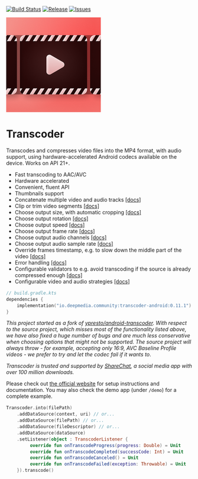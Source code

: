 [![Build Status](https://github.com/deepmedia/Transcoder/actions/workflows/build.yml/badge.svg?event=push)](https://github.com/deepmedia/Transcoder/actions)
[![Release](https://img.shields.io/github/release/deepmedia/Transcoder.svg)](https://github.com/deepmedia/Transcoder/releases)
[![Issues](https://img.shields.io/github/issues-raw/deepmedia/Transcoder.svg)](https://github.com/deepmedia/Transcoder/issues)

![Project logo](assets/logo-256.png)

# Transcoder

Transcodes and compresses video files into the MP4 format, with audio support, using hardware-accelerated
Android codecs available on the device. Works on API 21+.

- Fast transcoding to AAC/AVC
- Hardware accelerated
- Convenient, fluent API
- Thumbnails support
- Concatenate multiple video and audio tracks [[docs]](https://opensource.deepmedia.io/transcoder/concatenation)
- Clip or trim video segments [[docs]](https://opensource.deepmedia.io/transcoder/clipping)
- Choose output size, with automatic cropping [[docs]](https://opensource.deepmedia.io/transcoder/track-strategies#video-size)
- Choose output rotation [[docs]](https://opensource.deepmedia.io/transcoder/advanced-options#video-rotation)
- Choose output speed [[docs]](https://opensource.deepmedia.io/transcoder/advanced-options#video-speed)
- Choose output frame rate [[docs]](https://opensource.deepmedia.io/transcoder/track-strategies#other-options)
- Choose output audio channels [[docs]](https://opensource.deepmedia.io/transcoder/track-strategies#audio-strategies)
- Choose output audio sample rate [[docs]](https://opensource.deepmedia.io/transcoder/track-strategies#audio-strategies)
- Override frames timestamp, e.g. to slow down the middle part of the video [[docs]](https://opensource.deepmedia.io/transcoder/advanced-options#time-interpolation)
- Error handling [[docs]](https://opensource.deepmedia.io/transcoder/events)
- Configurable validators to e.g. avoid transcoding if the source is already compressed enough [[docs]](https://opensource.deepmedia.io/transcoder/validators)
- Configurable video and audio strategies [[docs]](https://opensource.deepmedia.io/transcoder/track-strategies)

```kotlin
// build.gradle.kts
dependencies {
    implementation("io.deepmedia.community:transcoder-android:0.11.1")
}
```

*This project started as a fork of [ypresto/android-transcoder](https://github.com/ypresto/android-transcoder).
With respect to the source project, which misses most of the functionality listed above,
we have also fixed a huge number of bugs and are much less conservative when choosing options
that might not be supported. The source project will always throw - for example, accepting only 16:9,
AVC Baseline Profile videos - we prefer to try and let the codec fail if it wants to*.

*Transcoder is trusted and supported by [ShareChat](https://sharechat.com/), a social media app with
over 100 million downloads.*

Please check out [the official website](https://opensource.deepmedia.io/transcoder) for setup instructions and documentation.
You may also check the demo app (under `/demo`) for a complete example.

```kotlin
Transcoder.into(filePath)
    .addDataSource(context, uri) // or...
    .addDataSource(filePath) // or...
    .addDataSource(fileDescriptor) // or...
    .addDataSource(dataSource)
    .setListener(object : TranscoderListener {
         override fun onTranscodeProgress(progress: Double) = Unit
         override fun onTranscodeCompleted(successCode: Int) = Unit
         override fun onTranscodeCanceled() = Unit
         override fun onTranscodeFailed(exception: Throwable) = Unit
    }).transcode()
```

